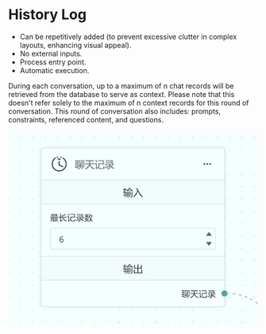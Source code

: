 # History Log

- Can be repetitively added (to prevent excessive clutter in complex layouts, enhancing visual appeal).
- No external inputs.
- Process entry point.
- Automatic execution.

During each conversation, up to a maximum of n chat records will be retrieved from the database to serve as context. Please note that this doesn't refer solely to the maximum of n context records for this round of conversation. This round of conversation also includes: prompts, constraints, referenced content, and questions.

![Image](./imgs/history.png)